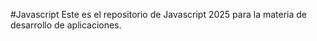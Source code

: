#Javascript
Este es el repositorio de Javascript 2025 para la materia de desarrollo de aplicaciones.